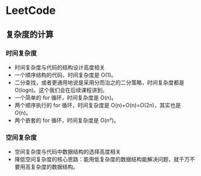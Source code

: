 # LeetCode
## 复杂度的计算
### 时间复杂度
- 时间复杂度与代码的结构设计高度相关
- 一个顺序结构的代码，时间复杂度是 O(1)。
- 二分查找，或者更通用地说是采用分而治之的二分策略，时间复杂度都是 O(logn)。这个我们会在后续课程讲到。
- 一个简单的 for 循环，时间复杂度是 O(n)。
- 两个顺序执行的 for 循环，时间复杂度是 O(n)+O(n)=O(2n)，其实也是 O(n)。
- 两个嵌套的 for 循环，时间复杂度是 O(n²)。

### 空间复杂度
- 空间复杂度与代码中数据结构的选择高度相关
- 降低空间复杂度的核心思路：能用低复杂度的数据结构能解决问题，就千万不要用高复杂度的数据结构。
	
